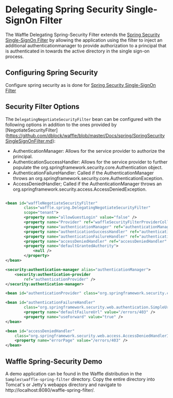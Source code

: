 Delegating Spring Security Single-SignOn Filter
====================================

The Waffle Delegating Spring-Security Filter extends the [Spring Security Single-SignOn Filter](https://github.com/dblock/waffle/blob/master/Docs/spring/SpringSecuritySingleSignOnFilter.md) by allowing the application using the filter to inject an additional authenticationmanager to provide authorization to a principal
that is authenticated in towards the active directory in the single sign-on process.

Configuring Spring Security
---------------------------
Configure spring security as is done for [Spring Security Single-SignOn Filter](https://github.com/dblock/waffle/blob/master/Docs/spring/SpringSecuritySingleSignOnFilter.md)

Security Filter Options
-----------------------

The `DelegatingNegotiateSecurityFilter` bean can be configured with the following options in addition to the ones provided by [NegotiateSecurityFilter] (https://github.com/dblock/waffle/blob/master/Docs/spring/SpringSecuritySingleSignOnFilter.md): 

* AuthenticationManager: Allows for the service provider to authorize the principal.
* AuthenticationSuccessHandler: Allows for the service provider to further populate the org.springframework.security.core.Authentication object.
* AuthenticationFailureHandler: Called if the AuthenticationManager throws an org.springframework.security.core.AuthenticationException. 
* AccessDeniedHandler; Called if the AuthenticationManager throws an org.springframework.security.access.AccessDeniedException.
``` xml

<bean id="waffleNegotiateSecurityFilter"
  		class="waffle.spring.DelegatingNegotiateSecurityFilter"
  		scope="tenant">
  		<property name="allowGuestLogin" value="false" />
  		<property name="Provider" ref="waffleSecurityFilterProviderCollection" />
  		<property name="authenticationManager" ref="authenticationManager" />
  		<property name="authenticationSuccessHandler" ref="authenticationSuccessHandler" />
  		<property name="authenticationFailureHandler" ref="authenticationFailureHandler" />
  		<property name="accessDeniedHandler" ref="accessDeniedHandler" />
  		<property name="defaultGrantedAuthority">
  			<null />
  		</property>
</bean>

<security:authentication-manager alias="authenticationManager">
	<security:authentication-provider
		ref="authenticationProvider" />
</security:authentication-manager>

<bean id="authenticationProvider" class="org.springframework.security.config.authentication.AuthenticationManagerBeanDefinitionParser.NullAuthenticationProvider">

<bean id="authenticationFailureHandler"
		class="org.springframework.security.web.authentication.SimpleUrlAuthenticationFailureHandler">
		<property name="defaultFailureUrl" value="/errors/403" />
		<property name="useForward" value="true" />
</bean>

<bean id="accessDeniedHandler"
	class="org.springframework.security.web.access.AccessDeniedHandlerImpl">
	<property name="errorPage" value="/errors/403" />
</bean>

```



Waffle Spring-Security Demo
---------------------------

A demo application can be found in the Waffle distribution in the `Samples\waffle-spring-filter` directory. Copy the entire directory into Tomcat's or Jetty's webapps directory and navigate to http://localhost:8080/waffle-spring-filter/. 
